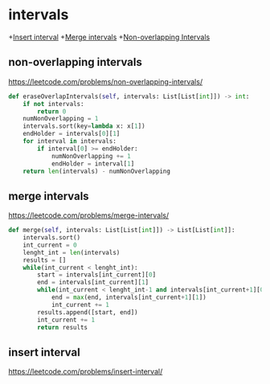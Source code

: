 # intervals
+[Insert interval](#insert-interval)
+[Merge intervals](#merge-intervals)
+[Non-overlapping Intervals](#non-overlapping-intervals)

## non-overlapping intervals

https://leetcode.com/problems/non-overlapping-intervals/

```python
def eraseOverlapIntervals(self, intervals: List[List[int]]) -> int:
    if not intervals:
        return 0
    numNonOverlapping = 1
    intervals.sort(key=lambda x: x[1])
    endHolder = intervals[0][1]
    for interval in intervals:
        if interval[0] >= endHolder:
            numNonOverlapping += 1
            endHolder = interval[1]
    return len(intervals) - numNonOverlapping

```

## merge intervals

https://leetcode.com/problems/merge-intervals/

```python
def merge(self, intervals: List[List[int]]) -> List[List[int]]:
    intervals.sort()
    int_current = 0
    lenght_int = len(intervals)
    results = []
    while(int_current < lenght_int):
        start = intervals[int_current][0]
        end = intervals[int_current][1]
        while(int_current < lenght_int-1 and intervals[int_current+1][0] <= end):
            end = max(end, intervals[int_current+1][1])
            int_current += 1
        results.append([start, end])
        int_current += 1
        return results

```
## insert interval

https://leetcode.com/problems/insert-interval/
